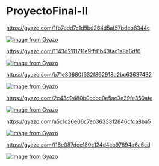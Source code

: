 # ProyectoFinal-II

https://gyazo.com/1fb7edd7c1d5bd264d5af57bdeb6344c

 [![Image from Gyazo](https://i.gyazo.com/1fb7edd7c1d5bd264d5af57bdeb6344c.gif)](https://gyazo.com/1fb7edd7c1d5bd264d5af57bdeb6344c)

https://gyazo.com/1143d2111711e9ffd1b43fac1a8a6df0

 [![Image from Gyazo](https://i.gyazo.com/1143d2111711e9ffd1b43fac1a8a6df0.gif)](https://gyazo.com/1143d2111711e9ffd1b43fac1a8a6df0)

https://gyazo.com/b71e80680f632f892918d2bc63637432

 [![Image from Gyazo](https://i.gyazo.com/b71e80680f632f892918d2bc63637432.gif)](https://gyazo.com/b71e80680f632f892918d2bc63637432)

https://gyazo.com/2c43d9480b0ccbc0e5ac3e29fe350afe

 [![Image from Gyazo](https://i.gyazo.com/2c43d9480b0ccbc0e5ac3e29fe350afe.gif)](https://gyazo.com/2c43d9480b0ccbc0e5ac3e29fe350afe)

https://gyazo.com/a5c1c26e06c7eb3633312846cfca8ba5

 [![Image from Gyazo](https://i.gyazo.com/a5c1c26e06c7eb3633312846cfca8ba5.gif)](https://gyazo.com/a5c1c26e06c7eb3633312846cfca8ba5)

https://gyazo.com/f16e087dce180c124d4cb97894a6a6cd

 [![Image from Gyazo](https://i.gyazo.com/f16e087dce180c124d4cb97894a6a6cd.gif)](https://gyazo.com/f16e087dce180c124d4cb97894a6a6cd)
